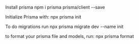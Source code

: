 Install prisma
npm i prisma prisma/client --save

Initialize Prisma with: npx prisma init

To do migrations run
npx prisma migrate dev --name init

to format your prisma file and models, run:
npx prisma format
